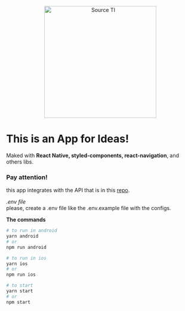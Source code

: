 <p align="center">
<img width="300px" src="./docs/demo.gif" alt="Source TI" />
</p>

# This is an App for Ideas!
Maked with **React Native, styled-components, react-navigation**, and others libs.

### Pay attention!

this app integrates with the API that is in this  [repo](https://github.com/juniorstreichan/my-ideas-backend).

*.env file* <br />
please, create a .env file like the .env.example file with the configs.

**The commands**

```sh
# to run in android
yarn android
# or
npm run android

# to run in ios
yarn ios
# or
npm run ios

# to start
yarn start
# or
npm start
```
